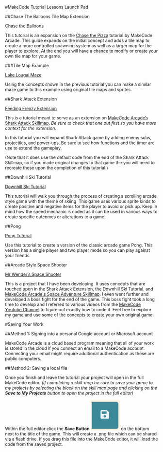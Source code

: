 #MakeCode Tutorial Lessons Launch Pad


##Chase The Balloons Tile Map Extension

[Chase the Balloons](https://arcade.makecode.com/beta#tutorial:github:comander227/tutorial-test-chase/chase-tutorial)

This tutorial is an expansion on the [Chase the Pizza](https://arcade.makecode.com/#tutorial:/tutorials/chase-the-pizza) tutorial by MakeCode Arcade. This guide expands on the initial concept and adds a tile map to create a more controlled spawning system as well as a larger map for the player to explore. At the end you will have a chance to modify or create your own tile map for your game. 

###Tile Map Example

[Lake Lougai Maze](https://arcade.makecode.com/S35698-43061-58432-30968) 

Using the concepts shown in the previous tutorial you can make a similar maze game to this example using original tile maps and sprites. 




##Shark Attack Extension 

[Feeding Frenzy Extension](https://arcade.makecode.com/#tutorial:67095-52275-80214-36662)

This is a tutorial meant to serve as an extension on [MakeCode Arcade’s Shark Attack Skillmap](https://arcade.makecode.com/--skillmap#shark). _Be sure to check that one out first so you have more context for the extension._  

In this tutorial you will expand Shark Attack game by adding enemy subs, projectiles, and power-ups. Be sure to see how functions and the timer are use to extend the gameplay. 

(Note that it does use the default code from the end of the Shark Attack Skillmap, so if you made original changes to that game the you will need to recreate those upon the completion of this tutorial.)



##Downhill Ski Tutorial

[Downhill Ski Tutorial](https://arcade.makecode.com/beta#tutorial:github:comander227/downhill-skiing-tutorial/Downhill-Ski-Tutorial)

This tutorial will walk you through the process of creating a scrolling arcade style game with the theme of skiing. This game uses various sprite kinds to create positive and negative items for the player to avoid or pick up. Keep in mind how the speed mechanic is coded as it can be used in various ways to create specific outcomes or alterations to a game. 


##Pong

[Pong Tutorial](https://arcade.makecode.com/beta#tutorial:github:comander227/pong-custom-tutorial/Custom-Pong-Tutorial)

Use this tutorial to create a version of the classic arcade game Pong. This version has a single player and two player mode so you can play against your friends. 



##Arcade Style Space Shooter

[Mr Wender’s Space Shooter](https://arcade.makecode.com/S95543-44824-80543-00012)

This is a project that I have been developing. It uses concepts that are touched upon in the Shark Attack Extension, the Downhill Ski Tutorial, and [MakeCode Arcade's Space Adventure Skillmap](https://arcade.makecode.com/--skillmap#space). I even went further and developed a boss fight for the end of the game. This boss fight took a long time to develop and I referred to various videos from the [MakeCode Youtube Channel](https://www.youtube.com/@MicrosoftMakeCode) to figure out exactly how to code it. Feel free to explore my game and use some of the concepts to create your own original game. 



#Saving Your Work

##Method 1: Signing into a personal Google account or Microsoft account

MakeCode Arcade is a cloud based program meaning that all of your work is stored in the cloud if you connect an email to a MakeCode account. Connecting your email might require additional authentication as these are public computers. 

##Method 2: Saving a local file

Once you finish and leave the tutorial your project will open in the full MakeCode editor. _(If completing a skill-map be sure to save your game to my projects by selecting the block on the skill map page and clicking on the **Save to My Projects** button to open the project in the full editor)_

Within the full editor click the **Save Button** ![Save](https://github.com/Comander227/Tutorial-MakeCode-Lessons/blob/370e85ffbb399032c533f039050ef3297d8d4451/Screen%20Shot%202022-12-07%20at%2009.45.18.png) on the bottom next to the title of the game. This will create a .png file which can be shared via a flash drive. If you drag this file into the MakeCode editor, it will load the code from the saved project. 
